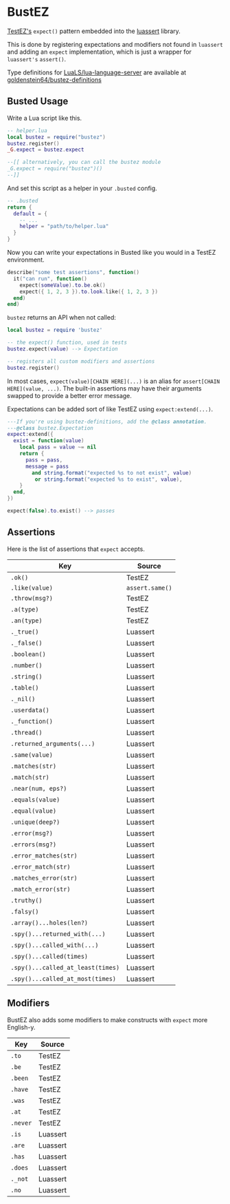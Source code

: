 # BustEZ

[TestEZ's](https://github.com/Roblox/testez) `expect()` pattern embedded into the [luassert](https://github.com/lunarmodules/luassert) library.

This is done by registering expectations and modifiers not found in `luassert` and adding an `expect` implementation, which is just a wrapper for `luassert's` `assert()`.

Type definitions for [LuaLS/lua-language-server](https://github.com/LuaLS/lua-language-server) are available at [goldenstein64/bustez-definitions](https://github.com/goldenstein64/bustez-definitions)

## Busted Usage

Write a Lua script like this.

```lua
-- helper.lua
local bustez = require("bustez")
bustez.register()
_G.expect = bustez.expect

--[[ alternatively, you can call the bustez module
_G.expect = require("bustez")()
--]]
```

And set this script as a helper in your `.busted` config.

```lua
-- .busted
return {
  default = {
    -- ...
    helper = "path/to/helper.lua"
  }
}
```

Now you can write your expectations in Busted like you would in a TestEZ environment.

```lua
describe("some test assertions", function()
  it("can run", function()
    expect(someValue).to.be.ok()
    expect({ 1, 2, 3 }).to.look.like({ 1, 2, 3 })
  end)
end)
```

`bustez` returns an API when not called:

```lua
local bustez = require 'bustez'

-- the expect() function, used in tests
bustez.expect(value) --> Expectation

-- registers all custom modifiers and assertions
bustez.register()
```

In most cases, `expect(value)[CHAIN HERE](...)` is an alias for `assert[CHAIN HERE](value, ...)`. The built-in assertions may have their arguments swapped to provide a better error message.

Expectations can be added sort of like TestEZ using `expect:extend(...)`.

```lua
---If you're using bustez-definitions, add the @class annotation.
---@class bustez.Expectation
expect:extend({
  exist = function(value)
    local pass = value ~= nil
    return {
      pass = pass,
      message = pass 
        and string.format("expected %s to not exist", value)
         or string.format("expected %s to exist", value),
    }
  end,
})

expect(false).to.exist() --> passes
```

## Assertions

Here is the list of assertions that `expect` accepts.

| Key                               | Source          |
|-----------------------------------|-----------------|
| `.ok()`                           | TestEZ          |
| `.like(value)`                    | `assert.same()` |
| `.throw(msg?)`                    | TestEZ          |
| `.a(type)`                        | TestEZ          |
| `.an(type)`                       | TestEZ          |
| `._true()`                        | Luassert        |
| `._false()`                       | Luassert        |
| `.boolean()`                      | Luassert        |
| `.number()`                       | Luassert        |
| `.string()`                       | Luassert        |
| `.table()`                        | Luassert        |
| `._nil()`                         | Luassert        |
| `.userdata()`                     | Luassert        |
| `._function()`                    | Luassert        |
| `.thread()`                       | Luassert        |
| `.returned_arguments(...)`        | Luassert        |
| `.same(value)`                    | Luassert        |
| `.matches(str)`                   | Luassert        |
| `.match(str)`                     | Luassert        |
| `.near(num, eps?)`                | Luassert        |
| `.equals(value)`                  | Luassert        |
| `.equal(value)`                   | Luassert        |
| `.unique(deep?)`                  | Luassert        |
| `.error(msg?)`                    | Luassert        |
| `.errors(msg?)`                   | Luassert        |
| `.error_matches(str)`             | Luassert        |
| `.error_match(str)`               | Luassert        |
| `.matches_error(str)`             | Luassert        |
| `.match_error(str)`               | Luassert        |
| `.truthy()`                       | Luassert        |
| `.falsy()`                        | Luassert        |
| `.array()...holes(len?)`          | Luassert        |
| `.spy()...returned_with(...)`     | Luassert        |
| `.spy()...called_with(...)`       | Luassert        |
| `.spy()...called(times)`          | Luassert        |
| `.spy()...called_at_least(times)` | Luassert        |
| `.spy()...called_at_most(times)`  | Luassert        |

## Modifiers

BustEZ also adds some modifiers to make constructs with `expect` more English-y.

| Key      | Source   |
|----------|----------|
| `.to`    | TestEZ   |
| `.be`    | TestEZ   |
| `.been`  | TestEZ   |
| `.have`  | TestEZ   |
| `.was`   | TestEZ   |
| `.at`    | TestEZ   |
| `.never` | TestEZ   |
| `.is`    | Luassert |
| `.are`   | Luassert |
| `.has`   | Luassert |
| `.does`  | Luassert |
| `._not`  | Luassert |
| `.no`    | Luassert |
